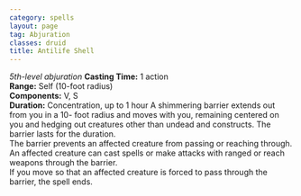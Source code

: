 ```yaml
---
category: spells
layout: page
tag: Abjuration
classes: druid
title: Antilife Shell 
---
```

_5th-level abjuration_ 
**Casting Time:** 1 action   
**Range:** Self (10-foot radius)    
**Components:** V, S    
**Duration:** Concentration, up to 1 hour 
A shimmering barrier extends out from you in a 10- foot radius and moves with you, remaining centered on you and hedging out creatures other than undead and constructs. The barrier lasts for the duration.    
The barrier prevents an affected creature from passing or reaching through. An affected creature can cast spells or make attacks with ranged or reach weapons through the barrier.    
If you move so that an affected creature is forced to pass through the barrier, the spell ends.